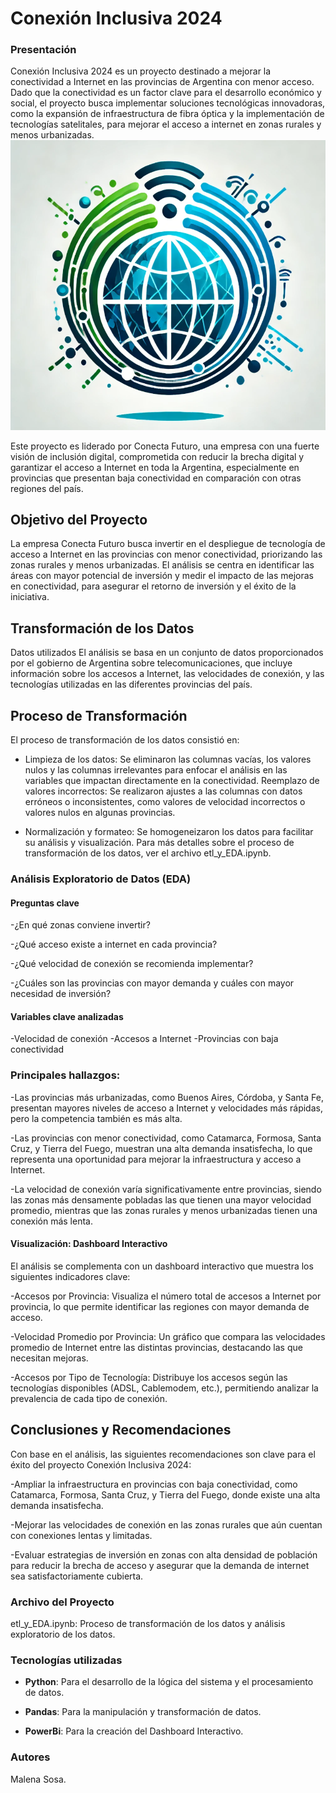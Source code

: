 # Conexión Inclusiva 2024
### Presentación
Conexión Inclusiva 2024 es un proyecto destinado a mejorar la conectividad a Internet en las provincias de Argentina con menor acceso. Dado que la conectividad es un factor clave para el desarrollo económico y 
social, el proyecto busca implementar soluciones tecnológicas innovadoras, como la expansión de infraestructura de fibra óptica y la implementación de tecnologías satelitales, para mejorar el acceso a internet 
en zonas rurales y menos urbanizadas.
![Logo empresa](logo.png)

Este proyecto es liderado por Conecta Futuro, una empresa con una fuerte visión de inclusión digital, comprometida con reducir la brecha digital y garantizar el acceso a Internet en toda la Argentina, 
especialmente en provincias que presentan baja conectividad en comparación con otras regiones del país.

## Objetivo del Proyecto
La empresa Conecta Futuro busca invertir en el despliegue de tecnología de acceso a Internet en las provincias con menor conectividad, priorizando las zonas rurales y menos urbanizadas. El análisis se centra 
en identificar las áreas con mayor potencial de inversión y medir el impacto de las mejoras en conectividad, para asegurar el retorno de inversión y el éxito de la iniciativa.

## Transformación de los Datos
Datos utilizados
El análisis se basa en un conjunto de datos proporcionados por el gobierno de Argentina sobre telecomunicaciones, que incluye información sobre los accesos a Internet, las velocidades de conexión, 
y las tecnologías utilizadas en las diferentes provincias del país.

## Proceso de Transformación
El proceso de transformación de los datos consistió en:

- Limpieza de los datos: Se eliminaron las columnas vacías, los valores nulos y las columnas irrelevantes para enfocar el análisis en las variables que impactan directamente en la conectividad.
Reemplazo de valores incorrectos: Se realizaron ajustes a las columnas con datos erróneos o inconsistentes, como valores de velocidad incorrectos o valores nulos en algunas provincias.

- Normalización y formateo: Se homogeneizaron los datos para facilitar su análisis y visualización.
Para más detalles sobre el proceso de transformación de los datos, ver el archivo etl_y_EDA.ipynb.

### Análisis Exploratorio de Datos (EDA)
#### Preguntas clave
-¿En qué zonas conviene invertir?

-¿Qué acceso existe a internet en cada provincia?

-¿Qué velocidad de conexión se recomienda implementar?

-¿Cuáles son las provincias con mayor demanda y cuáles con mayor necesidad de inversión?

#### Variables clave analizadas
-Velocidad de conexión
-Accesos a Internet
-Provincias con baja conectividad

### Principales hallazgos:
-Las provincias más urbanizadas, como Buenos Aires, Córdoba, y Santa Fe, presentan mayores niveles de acceso a Internet y velocidades más rápidas, pero la competencia también es más alta.

-Las provincias con menor conectividad, como Catamarca, Formosa, Santa Cruz, y Tierra del Fuego, muestran una alta demanda insatisfecha, lo que representa una oportunidad para mejorar la infraestructura y acceso a Internet.

-La velocidad de conexión varía significativamente entre provincias, siendo las zonas más densamente pobladas las que tienen una mayor velocidad promedio, mientras que las zonas rurales y menos urbanizadas tienen una conexión más lenta.

#### Visualización: Dashboard Interactivo
El análisis se complementa con un dashboard interactivo que muestra los siguientes indicadores clave:

-Accesos por Provincia: Visualiza el número total de accesos a Internet por provincia, lo que permite identificar las regiones con mayor demanda de acceso.

-Velocidad Promedio por Provincia: Un gráfico que compara las velocidades promedio de Internet entre las distintas provincias, destacando las que necesitan mejoras.

-Accesos por Tipo de Tecnología: Distribuye los accesos según las tecnologías disponibles (ADSL, Cablemodem, etc.), permitiendo analizar la prevalencia de cada tipo de conexión.

## Conclusiones y Recomendaciones
Con base en el análisis, las siguientes recomendaciones son clave para el éxito del proyecto Conexión Inclusiva 2024:

-Ampliar la infraestructura en provincias con baja conectividad, como Catamarca, Formosa, Santa Cruz, y Tierra del Fuego, donde existe una alta demanda insatisfecha.

-Mejorar las velocidades de conexión en las zonas rurales que aún cuentan con conexiones lentas y limitadas.

-Evaluar estrategias de inversión en zonas con alta densidad de población para reducir la brecha de acceso y asegurar que la demanda de internet sea satisfactoriamente cubierta.

### Archivo del Proyecto
etl_y_EDA.ipynb: Proceso de transformación de los datos y análisis exploratorio de los datos.

### Tecnologías utilizadas

- **Python**: Para el desarrollo de la lógica del sistema y el procesamiento de datos.

- **Pandas**: Para la manipulación y transformación de datos.

- **PowerBi**: Para la creación del Dashboard Interactivo.


### Autores
Malena Sosa.
